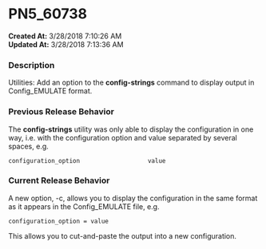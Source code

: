 # PN5_60738

**Created At:** 3/28/2018 7:10:26 AM  
**Updated At:** 3/28/2018 7:13:36 AM  


### Description

Utilities: Add an option to the **config-strings** command to display output in Config\_EMULATE format.



### Previous Release Behavior

The **config-strings** utility was only able to display the configuration in one way, i.e. with the configuration option and value separated by several spaces, e.g.

```
configuration_option                   value
```



### Current Release Behavior

A new option, -c, allows you to display the configuration in the same format as it appears in the Config\_EMULATE file, e.g.

```
configuration_option = value 
```

This allows you to cut-and-paste the output into a new configuration.
